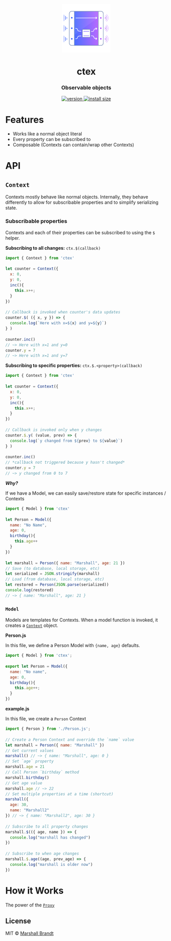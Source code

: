 <div align="center">
  <img src="https://github.com/marshallcb/ctex/raw/main/meta/ctex.png" alt="ctex" width="150" />
</div>

<h1 align="center">ctex</h1>
<h3 align="center">Observable objects</h3>
<div align="center">
  <a href="https://npmjs.org/package/ctex">
    <img src="https://badgen.now.sh/npm/v/ctex" alt="version" />
  </a>
  <a href="https://bundlephobia.com/result?p=ctex">
    <img src="https://img.badgesize.io/MarshallCB/ctex/main/es.js?compression=brotli" alt="install size" />
  </a>
</div>


# Features
- Works like a normal object literal
- Every property can be subscribed to
- Composable (Contexts can contain/wrap other Contexts)

# API

## `Context`

Contexts mostly behave like normal objects. Internally, they behave differently to allow for subscribable properties and to simplify serializing state.

### Subscribable properties

Contexts and each of their properties can be subscribed to using the `$` helper.

**Subscribing to all changes:** `ctx.$(callback)`
```js
import { Context } from 'ctex'

let counter = Context({
  x: 0,
  y: 0,
  inc(){
    this.x++;
  }
})

// Callback is invoked when counter's data updates
counter.$( ({ x, y }) => {
  console.log(`Here with x=${x} and y=${y}`)
} )

counter.inc()
// ~> Here with x=1 and y=0
counter.y = 7
// ~> Here with x=1 and y=7
```

**Subscribing to specific properties:** `ctx.$.<property>(callback)`
```js
import { Context } from 'ctex'

let counter = Context({
  x: 0,
  y: 0,
  inc(){
    this.x++;
  }
})

// Callback is invoked only when y changes
counter.$.y( (value, prev) => {
  console.log(`y changed from ${prev} to ${value}`)
} )

counter.inc()
// *callback not triggered because y hasn't changed*
counter.y = 7
// ~> y changed from 0 to 7
```

***Why?***

If we have a Model, we can easily save/restore state for specific instances / Contexts

```js
import { Model } from 'ctex'

let Person = Model({
  name: "No Name",
  age: 0,
  birthday(){
    this.age++
  }
})

let marshall = Person({ name: "Marshall", age: 21 })
// Save (to database, local storage, etc)
let serialized = JSON.stringify(marshall)
// Load (from database, local storage, etc)
let restored = Person(JSON.parse(serialized))
console.log(restored)
// ~> { name: "Marshall", age: 21 }
```


### `Model`

Models are templates for Contexts. When a model function is invoked, it creates a [`Context`](#Context) object.

**Person.js**

In this file, we define a Person Model with `{name, age}` defaults.

```js
import { Model } from 'ctex';

export let Person = Model({
  name: "No name",
  age: 0,
  birthday(){
    this.age++;
  }
})
```

**example.js**

In this file, we create a `Person` Context

```js
import { Person } from './Person.js';

// Create a Person Context and override the `name` value
let marshall = Person({ name: "Marshall" })
// Get current values
marshall() // ~> { name: "Marshall", age: 0 }
// Set `age` property
marshall.age = 21
// Call Person `birthday` method
marshall.birthday()
// Get age value
marshall.age // ~> 22
// Set multiple properties at a time (shortcut)
marshall({
  age: 30,
  name: "Marshall2"
}) // ~> { name: "Marshall2", age: 30 }

// Subscribe to all property changes
marshall.$(({ age, name }) => {
  console.log("marshall has changed")
})

// Subscribe to when age changes
marshall.$.age((age, prev_age) => {
  console.log("marshall is older now")
})

```

# How it Works

The power of the [`Proxy`](https://developer.mozilla.org/en-US/docs/Web/JavaScript/Reference/Global_Objects/Proxy)

## License

MIT © [Marshall Brandt](https://m4r.sh)
